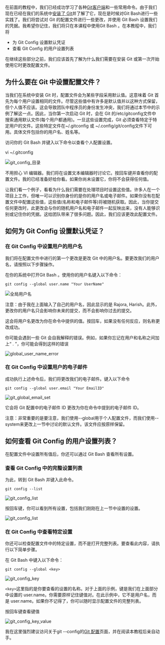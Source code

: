 在前面的教程中，我们已经成功学习了各种[Git客户端](https://www.toolsqa.com/git/git-clients/)和一些常用命令。由于我们现在已经在我们的系统中[安装了 Git](https://www.toolsqa.com/git/install-git-on-windows/)并了解了它，现在是时候对Git Bash进行一些实践了。我们将尝试对 Git 的配置文件进行一些更改，并使用 Git Bash 设置我们的凭据。我希望你记住，我们将只在本课程中使用Git Bash 。在本教程中，我们将

-   为 Git Config 设置默认凭证
-   查看 Git Config 的用户设置列表

在继续这些部分之前，我们应该首先了解为什么我们需要在安装 Git 或第一次开始使用它时更改配置文件。

## 为什么要在 Git 中设置配置文件？

当我们在系统中安装 Git 时，配置文件会为某些字段采用默认值。这意味着 Git 首先为每个用户设置相同的文件。尽管这些值中有许多是默认值并以这种方式保留，但个人值不应该。这会导致团队中程序员的身份发生冲突，我们将通过本节中的示例了解这一点。因此，当你第一次启动 Git 时，会在 Git 的/etc/gitconfig文件中搜索通用默认文件(每个用户都通用)。一旦这些设置完成，Git 必须查看特定于特定用户的文件。这些特定文件在~/.gitconfig 或 ~/.config/git/config文件下可用。具体文件包括你的用户名、姓名等。

访问你的 Git Bash 并键入以下命令以查看个人配置设置。

vi ~/.gitconfig

![git_config_目录](https://www.toolsqa.com/gallery/Git/1%20git_config_directory.png)

不用担心 VI 编辑器。我们将在设置文本编辑器时讨论它。按回车键并查看你的配置文件。我的已经准备好给你看。如果你尚未设置它，你将不会获得任何值。

让我们看一个例子，看看为什么我们需要在处理项目时设置这些值。许多人在一个项目上工作，但唯一可以识别你身份的是你的用户名或电子邮件。如果你没有在配置文件中配置这些值，这些值(名称和电子邮件等)将被随机获取。因此，当你提交任何更改时，此更改会与你的随机用户名和电子邮件一起反映出来，没有人能够识别或记住你的凭据。这给团队带来了很多问题。因此，我们应该更改此配置文件。

## 如何为 Git Config 设置默认凭证？

### 在 Git Config 中设置用户的用户名

我们将在配置文件中进行的第一个更改是更改 Git 中的用户名。要更改我们的用户名，请按照以下步骤操作。

在你的系统中打开Git Bash 。使用你的用户名键入以下命令：

`git config --global user.name "Your UserName"`

![全局用户名](https://www.toolsqa.com/gallery/Git/2%20global_user_name.png)

注意：由于我在上面输入了自己的用户名，因此显示的是 Rajora, Harish。此外，更改你的用户名只会影响你未来的提交，而不会影响你过去的提交。

这会将用户名更改为你在命令中提供的值。按回车，如果没有任何反应，则名称更改成功。

你可能会遇到一些 Git 会自我解释的错误。例如，如果你忘记在用户和名称之间加上“ . ”，你可能会得到这样的错误

![global_user_name_error](https://www.toolsqa.com/gallery/Git/3%20global_user_name_error.png)

### 在 Git Config 中设置用户的电子邮件

成功执行上述命令后，我们将更改我们的电子邮件。键入以下命令

`git config --global user.email "Your EmailID"`

![git_global_email_set](https://www.toolsqa.com/gallery/Git/4%20git_global_email_set.png)

它会将 Git 配置中的电子邮件 ID 更改为你在命令中提到的电子邮件 ID。

注意：非常重要的是要注意，我们使用--global用于个人配置文件，而我们使用--system来更改上一节中讨论的默认文件。该文件应按原样保留。

## 如何查看 Git Config 的用户设置列表？

在配置文件中设置所有值后，你还可以通过 Git Bash 查看所有设置。

### 查看 Git Config 中的完整设置列表

为此，转到 Git Bash 并键入此命令。

`git config --list`

![git_config_list](https://www.toolsqa.com/gallery/Git/5%20git_config_list.png)

按回车键，你可以看到所有设置，包括我们刚刚在上一节中设置的设置。

![git_config_list](https://www.toolsqa.com/gallery/Git/6%20git_config_list.png)

### 在 Git Config 中查看特定设置

你还可以检查配置文件中的特定设置，而不是打开完整列表。要查看此内容，请执行以下简单步骤。

在 Git Bash 中键入以下命令：

`git config --global <key>`

![git_config_key](https://www.toolsqa.com/gallery/Git/7%20git_config_key.png)

`<key>`这里指的是你要查看的设置的名称。对于上面的示例，键是我们在上面部分中设置的 user.name。你需要原样记住键值对。在此示例中，它不是用户名，而是 user.name。如果你不记得了，你可以随时显示配置文件的完整列表。

按回车键查看键值

![git_config_key_value](https://www.toolsqa.com/gallery/Git/8%20git_config_key_value.png)

我在这里强烈建议访问关于git --config的[Git 配置](https://git-scm.com/docs/git-config)页面，并在阅读本教程后亲自动手。
